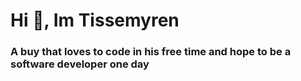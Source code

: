 <h1 allign="center">Hi 👋, Im Tissemyren</h1>
<h3 allign="center">A buy that loves to code in his free time and hope to be a software developer one day</h3>
